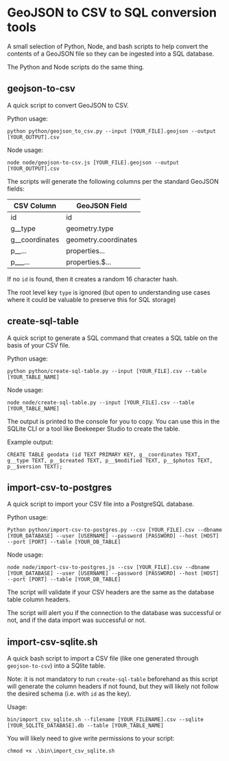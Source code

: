# GeoJSON to CSV to SQL conversion tools

A small selection of Python, Node, and bash scripts to help convert the contents of a GeoJSON file so they can be ingested into a SQL database.

The Python and Node scripts do the same thing.

## geojson-to-csv

A quick script to convert GeoJSON to CSV.

Python usage:

```
python python/geojson_to_csv.py --input [YOUR_FILE].geojson --output [YOUR_OUTPUT].csv
```

Node usage:

```
node node/geojson-to-csv.js [YOUR_FILE].geojson --output [YOUR_OUTPUT].csv
```

The scripts will generate the following columns per the standard GeoJSON fields:

| CSV Column | GeoJSON Field |
|------------|---------------|
| id         | id            |
| g\_\_type    | geometry.type |
| g\_\_coordinates | geometry.coordinates |
| p\_\_...     | properties... |
| p\_\_\_...     | properties.$... |

If no `id` is found, then it creates a random 16 character hash.

The root level key `type` is ignored (but open to understanding use cases where it could be valuable to preserve this for SQL storage)

## create-sql-table

A quick script to generate a SQL command that creates a SQL table on the basis of your CSV file.

Python usage:

```
python python/create-sql-table.py --input [YOUR_FILE].csv --table [YOUR_TABLE_NAME]
```

Node usage:

```
node node/create-sql-table.py --input [YOUR_FILE].csv --table [YOUR_TABLE_NAME]
```

The output is printed to the console for you to copy. You can use this in the SQLite CLI or a tool like Beekeeper Studio to create the table.

Example output:

```
CREATE TABLE geodata (id TEXT PRIMARY KEY, g__coordinates TEXT, g__type TEXT, p__$created TEXT, p__$modified TEXT, p__$photos TEXT, p__$version TEXT);
```

## import-csv-to-postgres

A quick script to import your CSV file into a PostgreSQL database.

Python usage:

```
Python python/import-csv-to-postgres.py --csv [YOUR_FILE].csv --dbname [YOUR_DATABASE] --user [USERNAME] --password [PASSWORD] --host [HOST] --port [PORT] --table [YOUR_DB_TABLE]
```

Node usage:

```
node node/import-csv-to-postgres.js --csv [YOUR_FILE].csv --dbname [YOUR_DATABASE] --user [USERNAME] --password [PASSWORD] --host [HOST] --port [PORT] --table [YOUR_DB_TABLE]
```

The script will validate if your CSV headers are the same as the database table column headers.

The script will alert you if the connection to the database was successful or not, and if the data import was successful or not.

## import-csv-sqlite.sh

A quick bash script to import a CSV file (like one generated through `geojson-to-csv`) into a SQlite table. 

Note: it is not mandatory to run `create-sql-table` beforehand as this script will generate the column headers if not found, but they will likely not follow the desired schema (i.e. with `id` as the key).

Usage:

```
bin/import_csv_sqlite.sh --filename [YOUR_FILENAME].csv --sqlite [YOUR_SQLITE_DATABASE].db --table [YOUR_TABLE_NAME]
```

You will likely need to give write permissions to your script:

```
chmod +x .\bin\import_csv_sqlite.sh
```